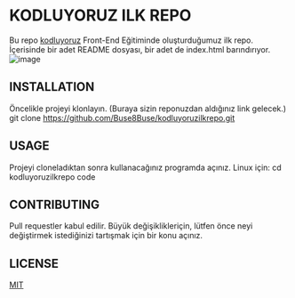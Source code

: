 # KODLUYORUZ ILK REPO
Bu repo [kodluyoruz](https://github.com/Buse8Buse/kodluyoruzilkrepo.git) Front-End Eğitiminde oluşturduğumuz ilk repo. İçerisinde bir adet README dosyası, bir adet de index.html barındırıyor.
![image](https://user-images.githubusercontent.com/81264301/152016016-ea32017f-1ce3-476a-9d22-459950ec396d.png)
## INSTALLATION
Öncelikle projeyi klonlayın. (Buraya sizin reponuzdan aldığınız link gelecek.)
git clone https://github.com/Buse8Buse/kodluyoruzilkrepo.git
## USAGE
Projeyi cloneladıktan sonra kullanacağınız programda açınız.
Linux için:
cd kodluyoruzilkrepo
code
## CONTRIBUTING
Pull requestler kabul edilir. Büyük değişiklikleriçin, lütfen önce neyi değiştirmek istediğinizi tartışmak için bir konu açınız.
## LICENSE
[MIT](https://choosealicense.com/licenses/mit/#suggest-this-license)
